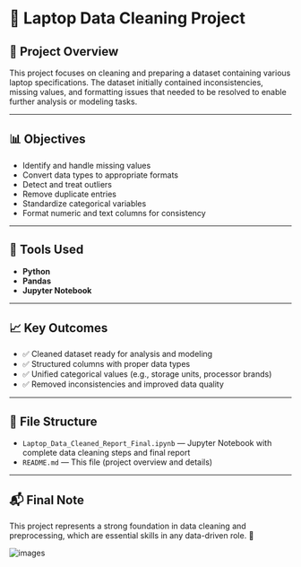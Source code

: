 # 🧹 Laptop Data Cleaning Project

## 📌 Project Overview

This project focuses on cleaning and preparing a dataset containing various laptop specifications. The dataset initially contained inconsistencies, missing values, and formatting issues that needed to be resolved to enable further analysis or modeling tasks.

---

## 📊 Objectives

* Identify and handle missing values
* Convert data types to appropriate formats
* Detect and treat outliers
* Remove duplicate entries
* Standardize categorical variables
* Format numeric and text columns for consistency

---

## 🔧 Tools Used

* **Python**
* **Pandas**
* **Jupyter Notebook**

---

## 📈 Key Outcomes

* ✅ Cleaned dataset ready for analysis and modeling
* ✅ Structured columns with proper data types
* ✅ Unified categorical values (e.g., storage units, processor brands)
* ✅ Removed inconsistencies and improved data quality

---

## 📂 File Structure

* `Laptop_Data_Cleaned_Report_Final.ipynb` — Jupyter Notebook with complete data cleaning steps and final report
* `README.md` — This file (project overview and details)

---

## 📬 Final Note

This project represents a strong foundation in data cleaning and preprocessing, which are essential skills in any data-driven role. 🚀

![images](https://github.com/user-attachments/assets/e60f62b1-97e6-43b9-8397-a1d521500224)


